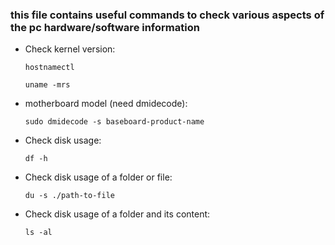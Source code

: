### this file contains useful commands to check various aspects of the pc hardware/software information

* Check kernel version:
  ```
  hostnamectl
  ```
  ```
  uname -mrs
  ```
* motherboard model (need dmidecode):
  ```
  sudo dmidecode -s baseboard-product-name
  ```
  
* Check disk usage:
  ```
  df -h
  ```
* Check disk usage of a folder or file:
  ```
  du -s ./path-to-file
  ```
* Check disk usage of a folder and its content:
  ```
  ls -al
  ```
  
  
